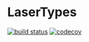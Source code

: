 # LaserTypes
[![build status](https://github.com/SebastianM-C/LaserTypes.jl/workflows/Run%20CI%20on%20master/badge.svg)](https://github.com/SebastianM-C/LaserTypes.jl/actions)
[![codecov](https://codecov.io/gh/SebastianM-C/LaserTypes.jl/branch/master/graph/badge.svg)](https://codecov.io/gh/SebastianM-C/LaserTypes.jl)

